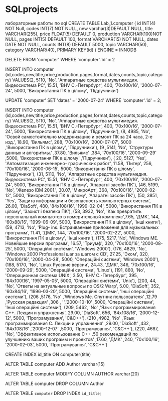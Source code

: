 # SQLprojects
лабораторные работы по sql
CREATE TABLE Lab_1.computer 
( id INT(4) NOT Null, 
codes INT(7) NOT NULL, 
new varchar(3)DEFAULT NULL, 
title VARCHAR(255), 
price FLOAT(5) DEFAULT 0, 
production VARCHAR(100)NOT NULL, 
pages INT(5) DEFAULT 100, 
format VARCHAR(15) NOT NULL, 
dates DATE NOT NULL, 
counts INT(8) DEFAULT 5000, 
topic VARCHAR(50), 
category VARCHAR(40), 
PRIMARY KEY(id) 
) 
ENGINE = INNODB

DELETE FROM 'computer' WHERE 'computer'.'id' = 2

INSERT INTO computer
	(id,codes,new,title,price,production,pages,format,dates,counts,topic,category)
		VALUES(2,	5110,	'No',	'Аппаратные средства мультимедия. Видеосистема РС',	15.51,	'BHV С.-Петербург',	400,	'70х100/16',	'2000-07-24',	5000,	'Використання ПК в цілому',	'Підручники')

UPDATE 'computer' SET 'dates' = '2000-07-24' WHERE 'computer'.'id' = 2;

INSERT INTO computer
	(id,codes,new,title,price,production,pages,format,dates,counts,topic,category)
		VALUES(2,	5110,	'No',	'Аппаратные средства мультимедия. Видеосистема РС',	15.51,	'BHV С.-Петербург',	400,	'70х100/16',	'2000-07-24',	5000,	'Використання ПК в цілому',	'Підручники'),
        (8,	4985,	'No',	'Освой самостоятельно модернизацию и ремонт ПК за 24 часа, 2-е изд.',	18.90,	'Вильямс',	288,	'70х100/16',	'2000-07-07',	5000	,'Використання ПК в цілому',	'Підручники'),
      (9	,5141,	'No',	'Структуры данных и алгоритмы.'	,37.80,	'Вильямс'	,384,	'70х100/16', '2000-09-29'	,5000,	'Використання ПК в цілому'	,'Підручники'),
      ( 20,	5127,	'Yes',	'Автоматизация инженерно- графических работ',	11.58,	'Питер',	256,	'70х100/16',	'2000-06-15',	5000,	'Використання ПК в цілому',	'Підручники'),
	(31,	5110,	'No',	'Аппаратные средства мультимедия. Видеосистема РС',	15.51,	'BHV С.-Петербург',	400,	'70х100/16',	'2000-07-24', 5000,	'Використання ПК в цілому',	'Апаратні засоби ПК'),
	(46,	5199,	'No',	'Железо IBM 2001.', 	30.07,	'МикроАрт',	368,	'70х100/16',	'2000-02-12',	5000,	'Використання ПК в цілому',	'Апаратні засоби ПК'),
	(50,	3851,	'Yes',	'Защита информации и безопасность компьютерных систем',	26.00,	'DiaSoft',	480,	'84х108/16',	'1999-02-04',	5000,	'Використання ПК в цілому',	'Захист і безпека ПК'),
(58,	3932,	'No',	'Как превратить персональный компьютер в измерительный комплекс',7.65,	'ДМК',	144,	'60х88/16',	'1999-06-09',	5000,	'Використання ПК в цілому',	'Інші книги'),
(59,	4713,	'No',	'Plug- ins. Встраиваемые приложения для музыкальных программ',	11.41,	'ДМК',	144,	'70х100/16',	'2000-02-22',	5000,	'Використання ПК в цілому',	'Інші книги'),
(175,	5217,	'No',	 'Windows МЕ. Новейшие версии программ', 16.57,	'Триумф',	320,	'70х100/16',	'2000-08-25',	5000,	'Операційні системи', 'Windows 2000'),
	(176,	4829,	'No',	'Windows 2000 Professional шаг за шагом с СD',	27.25,	'Эком',	320, '70х100/16',	'2000-04-28',	5000,	'Операційні системи',	'Windows 2000'),
	(188,	5170,	'No',	'Linux Русские версии',	24.43,	'ДМК',	346,	'70х100/16',	'2000-09-29',	5000,	'Операційні системи',	'Linux'),
	(191,	860,	'No',	'Операционная система UNIX',	3.50,	'BHV С.-Петербург',	395,	'84х100\16',	'1997-05-05',	5000,	'Операційні системи',	'Unix'),
	(203,	44,	'No',	'Ответы на актуальные вопросы по OS/2 Warp',	5.00,	'DiaSoft',	352,	'60х84/16',	'1996-03-20',	5000,	'Операційні системи',	'Інші операційні системи'),
	(206	,5176, 'No'	,'Windows Ме. Спутник пользователя'	,12.79	,'Русская редакция'	,306 , '','2000-10-10'	,5000,	'Операційні системи',	'Інші операційні системи'),
	(209,	5462,	'No'	,'Язык программирования С++. Лекции и упражнения',	29.00,	'DiaSoft',	656,	'84х108/16',	'2000-12-12',	5000,	'Програмування',	'C&C++'),
	(210	,4982,	'No'	,'Язык программирования С. Лекции и упражнения'	,29.00,	'DiaSoft' ,432,	'84х108/16'	,'2000-12-07'	,5000,	'Програмування',	'C&C++'),
	(220,	4687,	'No',	'Эффективное использование C++ .50 рекомендаций по улучшению ваших программ и проектов'	,17.60,	'ДМК'	,240,	'70х100/16',	'2000-02-03',	5000,	'Програмування',	'C&C++')

CREATE INDEX id_title ON computer(title)

ALTER TABLE computer ADD Author varchar(15)

ALTER TABLE computer MODIFY COLUMN AUTHOR varchar(20)

ALTER TABLE computer DROP COLUMN Author

ALTER TABLE `computer` DROP INDEX `id_title`;
